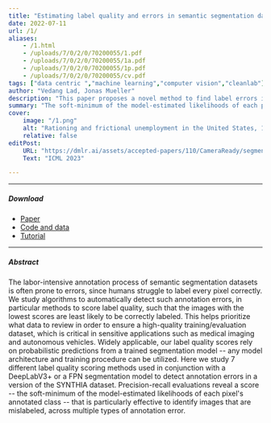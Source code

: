 ```yaml
---
title: "Estimating label quality and errors in semantic segmentation data via any model" 
date: 2022-07-11
url: /1/
aliases: 
    - /1.html
    - /uploads/7/0/2/0/70200055/1.pdf
    - /uploads/7/0/2/0/70200055/1a.pdf
    - /uploads/7/0/2/0/70200055/1p.pdf
    - /uploads/7/0/2/0/70200055/cv.pdf
tags: ["data centric ","machine learning","computer vision","cleanlab"]
author: "Vedang Lad, Jonas Mueller"
description: "This paper proposes a novel method to find label errors in semantic segmentation datasets." 
summary: "The soft-minimum of the model-estimated likelihoods of each pixel's annotated class -- that is particularly effective to identify images that are mislabeled, across multiple types of annotation error" 
cover:
    image: "/1.png"
    alt: "Rationing and frictional unemployment in the United States, 1964–2009"
    relative: false
editPost:
    URL: "https://dmlr.ai/assets/accepted-papers/110/CameraReady/segment_errors_icml2023.pdf"
    Text: "ICML 2023"

---
```


---

##### Download

+ [Paper](/1.pdf)
+ [Code and data](https://github.com/cleanlab/cleanlab/tree/master/cleanlab/segmentation)
+ [Tutorial](https://docs.cleanlab.ai/stable/tutorials/segmentation.html)

---

##### Abstract

The labor-intensive annotation process of semantic segmentation datasets is often prone to errors, since humans struggle to label every pixel correctly. We study algorithms to automatically detect such annotation errors, in particular methods to score label quality, such that the images with the lowest scores are least likely to be correctly labeled. This helps prioritize what data to review in order to ensure a high-quality training/evaluation dataset, which is critical in sensitive applications such as medical imaging and autonomous vehicles. Widely applicable, our label quality scores rely on probabilistic predictions from a trained segmentation model -- any model architecture and training procedure can be utilized. Here we study 7 different label quality scoring methods used in conjunction with a DeepLabV3+ or a FPN segmentation model to detect annotation errors in a version of the SYNTHIA dataset. Precision-recall evaluations reveal a score -- the soft-minimum of the model-estimated likelihoods of each pixel's annotated class -- that is particularly effective to identify images that are mislabeled, across multiple types of annotation error.
